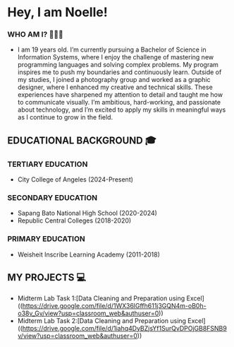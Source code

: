 # Hey, I am Noelle!
### WHO AM I? 👨🏻‍💼

- I am 19 years old. I’m currently pursuing a Bachelor of Science in Information Systems, where I enjoy the challenge of mastering new programming languages and solving complex problems. My program inspires me to push my boundaries and continuously learn. Outside of my studies, I joined a photography group and worked as a graphic designer, where I enhanced my creative and technical skills. These experiences have sharpened my attention to detail and taught me how to communicate visually. I’m ambitious, hard-working, and passionate about technology, and I’m excited to apply my skills in meaningful ways as I continue to grow in the field.

## EDUCATIONAL BACKGROUND 🎓
 ### TERTIARY EDUCATION
- City College of Angeles (2024-Present)
### SECONDARY EDUCATION
- Sapang Bato National High School (2020-2024)
- Republic Central Colleges (2018-2020)
### PRIMARY EDUCATION
- Weisheit Inscribe Learning Academy (2011-2018)

## MY PROJECTS 💻
- Midterm Lab Task 1:[Data Cleaning and Preparation using Excel] ((https://drive.google.com/file/d/1WX36lGffh611j3GQN4m-oB0h-o38v_Gv/view?usp=classroom_web&authuser=0))
- Midterm Lab Task 2:[Data Cleaning and Preparation using Excel] ((https://drive.google.com/file/d/1iahq4DyBZjsYf1SurQvDPOjGB8FSNB9v/view?usp=classroom_web&authuser=0))
